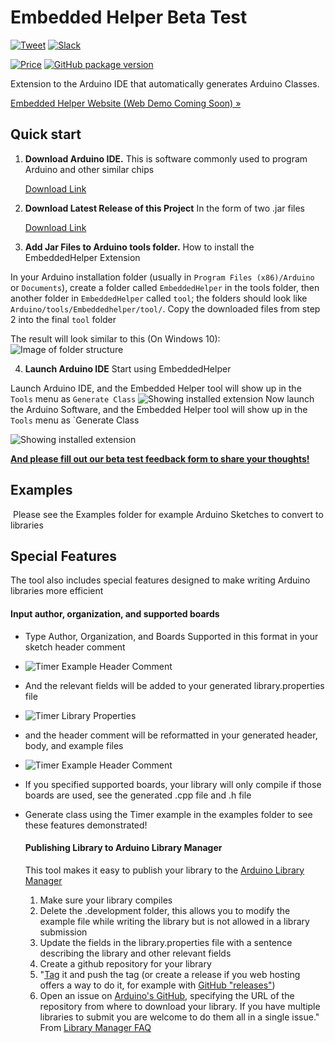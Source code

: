 # Embedded Helper Beta Test
[![Tweet](https://img.shields.io/twitter/url/http/shields.io.svg?style=social)](https://twitter.com/intent/tweet?text=Try%20out%20the%20new%20Arduino%20Library%20Extension%20for%20the%20Arduino%20IDE%20by%20Embedded%20Helper&url=https://embeddedhelper.com/&hashtags=automation,InternetOfThings) [![Slack](https://img.shields.io/badge/Slack-2-lightgrey)](https://join.slack.com/t/embeddedhelper/shared_invite/zt-g8vjxeti-TmMyLruscyZziFPmT9DzJw)

[![Price](https://img.shields.io/badge/price-FREE-0098f7.svg)](https://github.com/froala/design-blocks/blob/master/LICENSE)
[![GitHub package version](https://img.shields.io/badge/version-v1.0.0-blue)](https://github.com/Embedded-Helper/EmbeddedHelperBetaTest)

Extension to the Arduino IDE that automatically generates Arduino Classes.

<p><a href="http://embeddedhelper.com/">Embedded Helper Website (Web Demo Coming Soon) »</a></p>


## Quick start

1. **Download Arduino IDE.** This is software commonly used to program Arduino and other similar chips

      [Download Link](https://www.arduino.cc/en/main/software)

2. **Download Latest Release of this Project** In the form of two .jar files

      [Download Link](https://github.com/Embedded-Helper/EmbeddedHelperBetaTest/releases/latest)


3. **Add Jar Files to Arduino tools folder.** How to install the EmbeddedHelper Extension

  In your Arduino installation folder (usually in `Program Files (x86)/Arduino` or `Documents`), create a folder called `EmbeddedHelper` in the tools folder, then another folder in `EmbeddedHelper` called `tool`; the folders should look like `Arduino/tools/Embeddedhelper/tool/`. Copy the downloaded files from step 2 into the final `tool` folder
  
  The result will look similar to this (On Windows 10):
      ![Image of folder structure](images/toolsDir.PNG)
  
4. **Launch Arduino IDE** Start using EmbeddedHelper
  
  Launch Arduino IDE, and the Embedded Helper tool will show up in the `Tools` menu as `Generate Class`
      ![Showing installed extension](images/installedExtension.PNG)
   Now launch the Arduino Software, and the Embedded Helper tool will show up in the `Tools` menu as `Generate Class
    
   ![Showing installed extension](images/installedExtension.PNG)
   
   **[And please fill out our beta test feedback form to share your thoughts!](https://forms.gle/oQyqJfXD3KEXB9Zq7)**


## Examples

​	Please see the Examples folder for example Arduino Sketches to convert to libraries

## Special Features

The tool also includes special features designed to make writing Arduino libraries more efficient

#### Input author, organization, and supported boards

- Type Author, Organization, and Boards Supported in this format in your sketch header comment
- ![Timer Example Header Comment](images/TimerHeaderComment.PNG)
- And the relevant fields will be added to your generated library.properties file
- ![Timer Library Properties](images/TimerLibraryProperties.PNG)
- and the header comment will be reformatted in your generated header, body, and example files

- ![Timer Example Header Comment](images/TimerExampleHeaderComment.PNG)

- If you specified supported boards, your library will only compile if those boards are used, see the generated .cpp file and .h file

- Generate class using the Timer example in the examples folder to see these features demonstrated!

  #### Publishing Library to Arduino Library Manager

  This tool makes it easy to publish your library to the [Arduino Library Manager](https://github.com/arduino/Arduino/wiki/Library-Manager-FAQ)

  1. Make sure your library compiles
  2.  Delete the .development folder, this allows you to modify the example file while writing the library but is not allowed in a library submission
  3. Update the fields in the library.properties file with a sentence describing the library and other relevant fields
  4. Create a github repository for your library
  5. "[Tag](https://git-scm.com/book/en/v2/Git-Basics-Tagging) it and push the tag (or create a release if you web hosting offers a way to do it, for example with [GitHub "releases"](https://help.github.com/articles/creating-releases/))
  6. Open an issue on [Arduino's GitHub](https://github.com/arduino/Arduino/issues), specifying the URL of the repository from where to download your library. If you have multiple libraries to submit you are welcome to do them all in a single issue." From [Library Manager FAQ](https://github.com/arduino/Arduino/wiki/Library-Manager-FAQ)

 
